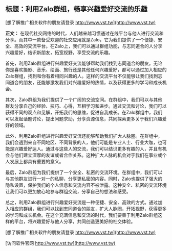 ## **标题：利用Zalo群组，畅享兴趣爱好交流的乐趣**

[想了解推广相关软件的朋友请登录 http://www.vst.tw](http://www.vst.tw)

**正文：**
在现代社交网络的时代，人们越来越习惯通过在线平台与他人进行交流和分享。而其中一款备受欢迎的社交应用就是Zalo，它为我们提供了一个便捷、安全、高效的交流平台。在Zalo上，我们可以通过群组功能，与志同道合的人分享兴趣爱好，结识新朋友，拓宽视野，享受交流的乐趣。

首先，利用Zalo群组进行兴趣爱好交流能够帮助我们找到志同道合的朋友。无论你是喜欢摄影、音乐、绘画、旅行还是其他任何兴趣爱好，都可以通过加入相应的Zalo群组，找到和你有着相同兴趣的人。这样的交流平台不仅能够让我们找到志同道合的朋友，还能够激发我们对兴趣爱好的热情，以及获得更多的学习和成长机会。

其次，Zalo群组为我们提供了一个广阔的交流空间。在群组中，我们可以与其他群友分享自己的经验、技巧、心得，互相学习和进步。通过交流和讨论，我们可以获得不同的观点和见解，开拓我们的思维，促进自我成长。在Zalo群组中，我们可以发起话题讨论，提出问题求助，分享资源信息，共同探索更多关于我们兴趣爱好的领域。

此外，利用Zalo群组进行兴趣爱好交流还能够帮助我们扩大人脉圈。在群组中，我们会遇到来自不同地区、不同背景的人，他们可能是专业人士、行业大咖，也可能是兴趣爱好达人。通过与这些人的交流，我们可以结识更多有趣的人，并且有机会与他们建立深厚的友谊或者合作关系。这种扩大人脉的机会对于我们在事业或个人发展上都具有重要的意义。

最后，Zalo群组为我们提供了一个安全、私密的交流环境。在群组中，我们可以与其他群友进行一对一的私聊，分享更私密的内容。同时，Zalo也提供了强大的隐私设置，保护我们的个人信息和交流内容不被泄露。这种安全、私密的交流环境让我们可以更加放心地参与群组交流，分享自己的想法和感受。

总之，利用Zalo群组进行兴趣爱好交流是一种便捷、安全、高效的方式。通过加入相应的群组，我们可以找到志同道合的朋友，扩大人脉圈，开拓视野，获得更多的学习和成长机会。在这个充满信息和交流的时代，我们要善于利用Zalo群组这样的平台，将兴趣爱好与他人分享，共同创造更美好的社交体验。

[想了解推广相关软件的朋友请登录 http://www.vst.tw](http://www.vst.tw)


[访问软件官网 http://www.vst.tw](http://www.vst.tw)
